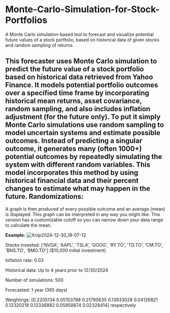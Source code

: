 # Monte-Carlo-Simulation-for-Stock-Portfolios
A Monte Carlo simulation-based tool to forecast and visualize potential future values of a stock portfolio, based on historical data of given stocks and random sampling of returns.

This forecaster uses Monte Carlo simulation to predict the future value of a stock portfolio based on historical data retrieved from Yahoo Finance. It models potential portfolio outcomes over a specified time frame by incorporating historical mean returns, asset covariance, random sampling, and also includes inflation adjustment (for the future only). To put it simply Monte Carlo simulations use random sampling to model uncertain systems and estimate possible outcomes. Instead of predicting a singular outcome, it generates many (often 1000+) potential outcomes by repeatedly simulating the system with different random variables. This model incorporates this method by using historical financial data and their percent changes to estimate what may happen in the future. 
Randomizations:
  - 

A graph is then produced of every possible outcome and an average (mean) is displayed. This graph can be interpreted in any way you might like. This version has a customizable cutoff so you can narrow down your data range to calculate the mean.

**Example:**
![Xnip2024-12-30_18-07-12](https://github.com/user-attachments/assets/54d374a1-f81d-4f40-8457-73ee2660f036)

Stocks invested: ['NVDA', 'AAPL', 'TSLA', 'GOOG', 'RY.TO', 'TD.TO', 'CM.TO', 'BNS.TO', 'BMO.TO'] ($10,000 initial investment)

Inflation rate: 0.03

Historical data: Up to 4 years prior to 12/30/2024

Number of simulations: 500

Forecasted: 1 year (365 days)

Weightings: [0.2205134  0.05153788 0.21790635 0.13933028 0.04126821 0.12320218 0.12336882 0.05958874 0.02328414] respectively
